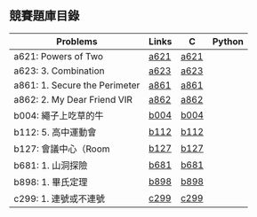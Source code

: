 ## 競賽題庫目錄

|Problems|Links|C|Python|
|-|-|-|-|
|a621: Powers of Two|[a621](Contents/a621/a621.md)|[a621](Contents/a621/a621.c)||
|a623: 3. Combination|[a623](Contents/a623/a623.md)|[a623](Contents/a623/a623.c)||
|a861: 1. Secure the Perimeter|[a861](Contents/a861/a861.md)|[a861](Contents/a861/a861.c)||
|a862: 2. My Dear Friend VIR|[a862](Contents/a862/a862.md)|[a862](Contents/a862/a862.c)||
|b004: 繩子上吃草的牛|[b004](Contents/b004/b004.md)|[b004](Contents/b004/b004.c)||
|b112: 5. 高中運動會|[b112](Contents/b112/b112.md)|[b112](Contents/b112/b112.c)||
|b127: 會議中心（Room|[b127](Contents/b127/b127.md)|[b127](Contents/b127/b127.c)||
|b681: 1. 山洞探險|[b681](Contents/b681/b681.md)|[b681](Contents/b681/b681.c)||
|b898: 1. 畢氏定理|[b898](Contents/b898/b898.md)|[b898](Contents/b898/b898.c)||
|c299: 1. 連號或不連號|[c299](Contents/c299/c299.md)|[c299](Contents/c299/c299.c)||
